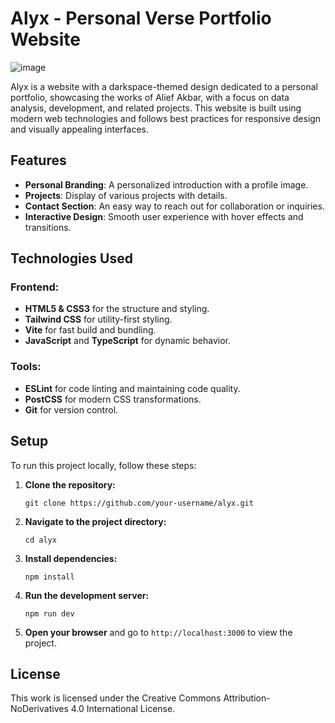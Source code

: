 # Alyx - Personal Verse Portfolio Website

![image](https://github.com/user-attachments/assets/e2fcbad2-8189-4b14-818f-9d97fdd9c20f)

Alyx is a website with a darkspace-themed design dedicated to a personal portfolio, showcasing the works of Alief Akbar, with a focus on data analysis, development, and related projects. This website is built using modern web technologies and follows best practices for responsive design and visually appealing interfaces.

## Features

- **Personal Branding**: A personalized introduction with a profile image.
- **Projects**: Display of various projects with details.
- **Contact Section**: An easy way to reach out for collaboration or inquiries.
- **Interactive Design**: Smooth user experience with hover effects and transitions.

## Technologies Used

### Frontend:
- **HTML5 & CSS3** for the structure and styling.
- **Tailwind CSS** for utility-first styling.
- **Vite** for fast build and bundling.
- **JavaScript** and **TypeScript** for dynamic behavior.

### Tools:
- **ESLint** for code linting and maintaining code quality.
- **PostCSS** for modern CSS transformations.
- **Git** for version control.

## Setup

To run this project locally, follow these steps:

1. **Clone the repository:**
    ```
    git clone https://github.com/your-username/alyx.git
    ```

2. **Navigate to the project directory:**
    ```
    cd alyx
    ```

3. **Install dependencies:**
    ```
    npm install
    ```

4. **Run the development server:**
    ```
    npm run dev
    ```

5. **Open your browser** and go to `http://localhost:3000` to view the project.

## License

This work is licensed under the Creative Commons Attribution-NoDerivatives 4.0 International License.
